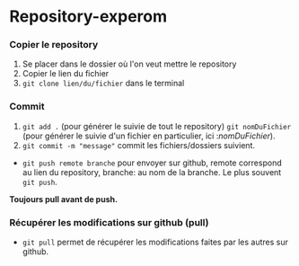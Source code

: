 Repository-experom
==


### Copier le repository


1. Se placer dans le dossier où l'on veut mettre le repository
2. Copier le lien du fichier  
3. ```git clone lien/du/fichier``` dans le terminal 




### Commit


1. ```git add .``` (pour générer le suivie de tout le repository) ```git nomDuFichier``` (pour générer le suivie d'un fichier en particulier, ici :*nomDuFichier*).
2. ```git commit -m "message"``` commit les fichiers/dossiers suivient.


+ ```git push remote branche``` pour envoyer sur github, remote correspond au lien du repository, branche: au nom de la branche.
Le plus souvent ```git push```.


**Toujours pull avant de push.**
  
  
  
  
### Récupérer les modifications sur github (pull)

+ ```git pull``` permet de récupérer les modifications faites par les autres sur github.

